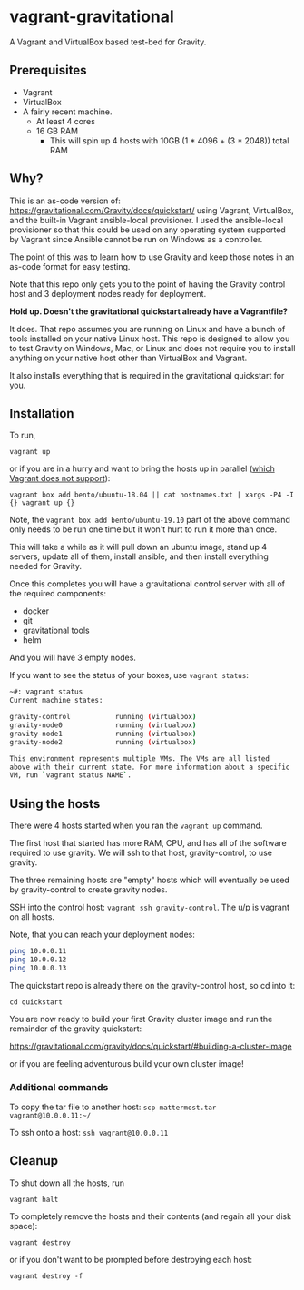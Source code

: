 # vagrant-gravitational

A Vagrant and VirtualBox based test-bed for Gravity.

## Prerequisites

* Vagrant
* VirtualBox
* A fairly recent machine. 
   - At least 4 cores
   - 16 GB RAM
      -  This will spin up 4 hosts with 10GB (1 * 4096 + (3 * 2048)) total RAM

## Why?

This is an as-code version of: https://gravitational.com/Gravity/docs/quickstart/ using Vagrant, VirtualBox,
and the built-in Vagrant ansible-local provisioner.  I used the ansible-local provisioner so that this could be used
on any operating system supported by Vagrant since Ansible cannot be run on Windows as a controller.

The point of this was to learn how to use Gravity and keep those notes in an as-code format for easy testing.

Note that this repo only gets you to the point of having the Gravity control host and 3 deployment nodes ready 
for deployment.

**Hold up. Doesn't the gravitational quickstart already have a Vagrantfile?**

It does. That repo assumes you are running on Linux and have a bunch of tools installed on your
native Linux host.  This repo is designed to allow you to test Gravity on Windows, Mac, or Linux
and does not require you to install anything on your native host other than VirtualBox and Vagrant.

It also installs everything that is required in the gravitational quickstart for you.
  

## Installation

To run,

`vagrant up`

or if you are in a hurry and want to bring the hosts up in parallel ([which Vagrant does not support](https://www.vagrantup.com/docs/virtualbox/usage.html)):

`vagrant box add bento/ubuntu-18.04 || cat hostnames.txt | xargs -P4 -I {} vagrant up {}`

Note, the `vagrant box add bento/ubuntu-19.10` part of the above command only needs to be run
one time but it won't hurt to run it more than once.

This will take a while as it will pull down an ubuntu image, stand up 4 servers, update all of them,
install ansible, and then install everything needed for Gravity.

Once this completes you will have a gravitational control server with all of the required components:

* docker
* git
* gravitational tools
* helm

And you will have 3 empty nodes.

If you want to see the status of your boxes, use `vagrant status`:

```bash
~#: vagrant status                                                            1 ↵  1193  18:20:33
Current machine states:

gravity-control           running (virtualbox)
gravity-node0             running (virtualbox)
gravity-node1             running (virtualbox)
gravity-node2             running (virtualbox)

This environment represents multiple VMs. The VMs are all listed
above with their current state. For more information about a specific
VM, run `vagrant status NAME`.

```

## Using the hosts

There were 4 hosts started when you ran the `vagrant up` command.  

The first host that started has more RAM, CPU, and has all of the software required to use
gravity.  We will ssh to that host, gravity-control, to use gravity.

The three remaining hosts are "empty" hosts which will eventually be used by 
gravity-control to create gravity nodes.

SSH into the control host: `vagrant ssh gravity-control`. The u/p is vagrant on all hosts.

Note, that you can reach your deployment nodes:

```bash
ping 10.0.0.11
ping 10.0.0.12
ping 10.0.0.13
```

The quickstart repo is already there on the gravity-control host, so cd into it:

`cd quickstart`

You are now ready to build your first Gravity cluster image and run the remainder of the
gravity quickstart:

https://gravitational.com/gravity/docs/quickstart/#building-a-cluster-image

or if you are feeling adventurous build your own cluster image!

### Additional commands

To copy the tar file to another host: `scp mattermost.tar vagrant@10.0.0.11:~/`

To ssh onto a host: `ssh vagrant@10.0.0.11`

## Cleanup

To shut down all the hosts, run

`vagrant halt`

To completely remove the hosts and their contents (and regain all your disk space):

`vagrant destroy`

or if you don't want to be prompted before destroying each host:

`vagrant destroy -f`
